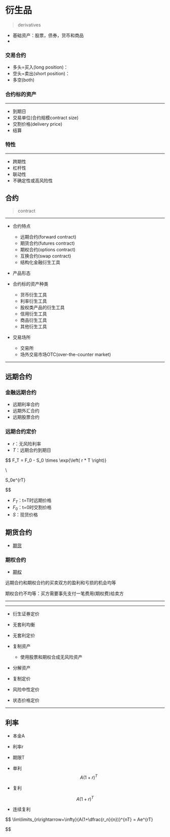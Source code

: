 # 衍生品
> derivatives

- 基础资产：股票，债券，货币和商品
-

### 交易合约
- 多头=买入(long position)：
- 空头=卖出(short position)：
- 多空(both)

### 合约标的资产
---
- 到期日
- 交易单位(合约规模contract size)
- 交割价格(delivery price)
- 结算

### 特性
---
- 跨期性
- 杠杆性
- 联动性
- 不确定性或高风险性


## 合约
> contract
---
- 合约特点
    - 远期合约(forward contract)
    - 期货合约(futures contract)
    - 期权合约(options contract)
    - 互换合约(swap contract)
    - 结构化金融衍生工具

- 产品形态

- 合约标的资产种类
    - 货币衍生工具
    - 利率衍生工具
    - 股权类产品的衍生工具
    - 信用衍生工具
    - 商品衍生工具
    - 其他衍生工具
- 交易场所
    - 交易所
    - 场外交易市场OTC(over-the-counter market)

---

## 远期合约


### 金融远期合约
- 远期利率合约
- 远期外汇合约
- 远期股票合约

### 远期合约定价

- $r$：无风险利率
- $T$：远期合约到期日

$$
F_T = F_0 - S_0 \times \exp{\left( r * T \right)}

\\

S_0e^{rT}

$$
- $F_T$：t=T时远期价格
- $F_0$：t=0时交割价格
- $S$：现货价格



## 期货合约
- [期货](future.md)


### 期权合约

- [期权](option.md)

远期合约和期权合约的买卖双方的盈利和亏损的机会均等

期权合约不均等：买方需要事先支付一笔费用(期权费)给卖方


---

---




- 衍生证券定价

- 无套利均衡

- 无套利定价

- 复制资产
    - 使用股票和期权合成无风险资产
- 分解资产

- 复制定价
- 风险中性定价
- 状态价格定价

---
## 利率

- 本金A
- 利率r

- 期限T

- 单利
$$
A(1+r)^T
$$
- 复利

$$
A(1+r)^T
$$

- 连续复利

$$
\lim\limits_{n\rightarrow+\infty}{A(1+\dfrac{r_n}{n})}^{nT} = Ae^{rT}


$$